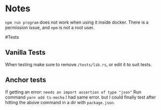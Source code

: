 
# Notes
`npm run program` does not work when using it inside docker. 
There is a permission issue, and `npm` is not a root user.

#Tests

## Vanilla Tests
When testing make sure to remove `/tests/lib.rs`, or edit it 
to suit tests.

## Anchor tests
If getting an error: `needs an import assertion of type "json"`
Run command
`yarn add ts-mocha`
I had same error. but I could finally test after hitting the 
above command in a dir with `package.json`.
